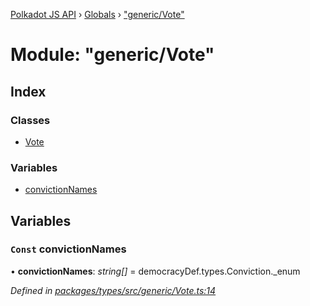 [Polkadot JS API](../README.md) › [Globals](../globals.md) › ["generic/Vote"](_generic_vote_.md)

# Module: "generic/Vote"

## Index

### Classes

* [Vote](../classes/_generic_vote_.vote.md)

### Variables

* [convictionNames](_generic_vote_.md#const-convictionnames)

## Variables

### `Const` convictionNames

• **convictionNames**: *string[]* = democracyDef.types.Conviction._enum

*Defined in [packages/types/src/generic/Vote.ts:14](https://github.com/polkadot-js/api/blob/e6afed9bb1/packages/types/src/generic/Vote.ts#L14)*

